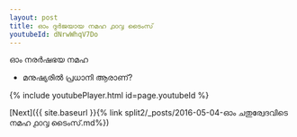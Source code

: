 ```yaml
---
layout: post
title: ഓം ദുർജയായ നമഹ ൧൦൮ ടൈംസ്
youtubeId: dNrwWhqV7Do
---
```

 
 
 ഓം നരർഷഭയ നമഹ 
 
 -  മനുഷ്യരിൽ പ്രധാനി ആരാണ്? 
 
  
 
  
 
 
 
 
 
 


{% include youtubePlayer.html id=page.youtubeId %}
 
[Next]({{ site.baseurl }}{% link  split2/_posts/2016-05-04-ഓം ചതുര്വേദവിടെ നമഹ ൧൦൮ ടൈംസ്.md%})
 
